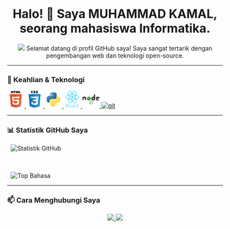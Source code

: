<h1 align="center">Halo! 👋 Saya MUHAMMAD KAMAL, seorang mahasiswa Informatika.</h1>
<p align="center">
  <img src="https://media.giphy.com/media/hvRJCLFzcasrR4ia7z/giphy.gif" width="25px"> Selamat datang di profil GitHub saya! Saya sangat tertarik dengan pengembangan web dan teknologi open-source.
</p>

---

### 🚀 Keahlian & Teknologi

<p align="left">
  <a href="https://www.w3.org/html/" target="_blank"> <img src="https://raw.githubusercontent.com/devicons/devicon/master/icons/html5/html5-original-wordmark.svg" alt="html5" width="40" height="40"/> </a>
  <a href="https://www.w3.org/css/" target="_blank"> <img src="https://raw.githubusercontent.com/devicons/devicon/master/icons/css3/css3-original-wordmark.svg" alt="css3" width="40" height="40"/> </a>
  <a href="https://developer.mozilla.org/en-US/docs/Web/python" target="_blank"> <img src="https://raw.githubusercontent.com/devicons/devicon/master/icons/python/python-original.svg" alt="python" width="40" height="40"/> </a>
  <a href="https://reactjs.org/" target="_blank"> <img src="https://raw.githubusercontent.com/devicons/devicon/master/icons/react/react-original-wordmark.svg" alt="react" width="40" height="40"/> </a>
  <a href="https://nodejs.org" target="_blank"> <img src="https://raw.githubusercontent.com/devicons/devicon/master/icons/nodejs/nodejs-original-wordmark.svg" alt="nodejs" width="40" height="40"/> </a>
  <a href="https://git-scm.com/" target="_blank"> <img src="https://www.vectorlogo.zone/logos/git-scm/git-scm-icon.svg" alt="git" width="40" height="40"/> </a>
</p>

---

### 📊 Statistik GitHub Saya

<p align="center">

  <img align="center" src="https://github-readme-stats.vercel.app/api?username=kamale16&show_icons=true&theme=tokyonight&include_all_commits=true&count_private=true" alt="Statistik GitHub" />

  <br/>

  <img align="center" src="https://github-readme-stats.vercel.app/api/top-langs?username=kamale16&layout=compact&theme=tokyonight" alt="Top Bahasa" />

</p>

---

### 📫 Cara Menghubungi Saya

<p align="center">
 <a href="mailto:kamal.omel16@gmail.com">
  <img src="https://img.shields.io/badge/Gmail-D14836?style=for-the-badge&logo=gmail&logoColor=white" />
</a>
   <a href="https://www.linkedin.com/in/muhammad-kamal-1b9a31299/" target="_blank">
    <img src="https://img.shields.io/badge/LinkedIn-0077B5?style=for-the-badge&logo=linkedin&logoColor=white" />
  </a>
</p>

